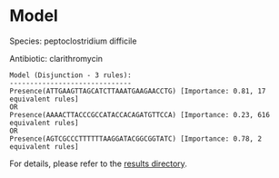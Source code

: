 
# Model

Species: peptoclostridium difficile

Antibiotic: clarithromycin

```
Model (Disjunction - 3 rules):
------------------------------
Presence(ATTGAAGTTAGCATCTTAAATGAAGAACCTG) [Importance: 0.81, 17 equivalent rules]
OR
Presence(AAAACTTACCCGCCATACCACAGATGTTCCA) [Importance: 0.23, 616 equivalent rules]
OR
Presence(AGTCGCCCTTTTTTAAGGATACGGCGGTATC) [Importance: 0.78, 2 equivalent rules]

```

For details, please refer to the [results directory](../../../../../results/scm_b/peptoclostridium%20difficile/clarithromycin/repeat_5/).

